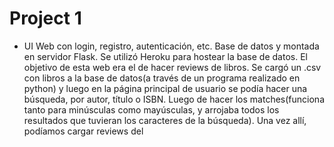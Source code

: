 # Project 1

- UI Web con login, registro, autenticación, etc. Base de datos y montada en servidor Flask. Se utilizó Heroku para hostear la base de datos. El objetivo de esta web era el de hacer reviews de libros. Se cargó un .csv con libros a la base de datos(a través de un programa realizado en python) y luego en la página principal de usuario se podía hacer una búsqueda, por autor, título o ISBN. Luego de hacer los matches(funciona tanto para minúsculas como mayúsculas, y arrojaba todos los resultados que tuvieran los caracteres de la búsqueda). Una vez allí, podíamos cargar reviews del 
